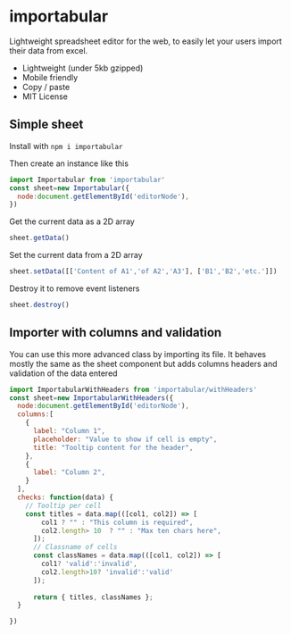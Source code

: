 # importabular

Lightweight spreadsheet editor for the web, to easily let your users import their data from excel.

-   Lightweight (under 5kb gzipped) 
-   Mobile friendly
-   Copy / paste
-   MIT License

## Simple sheet

Install with `npm i importabular`

Then create an instance like this 

```javascript
import Importabular from 'importabular'
const sheet=new Importabular({
  node:document.getElementById('editorNode'),
})
```

Get the current data as a 2D array

```javascript
sheet.getData()
```

Set the current data from a 2D array

```javascript
sheet.setData([['Content of A1','of A2','A3'], ['B1','B2','etc.']])
```

Destroy it to remove event listeners

```javascript
sheet.destroy()
```



## Importer with columns and validation

You can use this more advanced class by importing its file.
It behaves mostly the same as the sheet component but adds columns headers
and validation of the data entered

```javascript
import ImportabularWithHeaders from 'importabular/withHeaders'
const sheet=new ImportabularWithHeaders({
  node:document.getElementById('editorNode'),
  columns:[
    {
      label: "Column 1",
      placeholder: "Value to show if cell is empty",
      title: "Tooltip content for the header",
    },
    {
      label: "Column 2",
    }
  ],
  checks: function(data) {
    // Tooltip per cell    
    const titles = data.map(([col1, col2]) => [
        col1 ? "" : "This column is required",
        col2.length> 10  ? "" : "Max ten chars here",
      ]);
      // Classname of cells
      const classNames = data.map(([col1, col2]) => [
        col1? 'valid':'invalid',
        col2.length>10? 'invalid':'valid' 
      ]);
    
      return { titles, classNames };
  }

})
```

